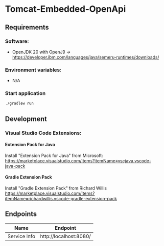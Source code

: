 # Tomcat-Embedded-OpenApi

## Requirements <a name="Requirements"></a>
### Software: <a name="Software"></a>
- OpenJDK 20 with OpenJ9 -> https://developer.ibm.com/languages/java/semeru-runtimes/downloads/

### Environment variables: <a name="EnvironmentVariables"></a>
- N/A


### Start application <a name="StartApplication"></a>
```bash
./gradlew run
```

## Development <a name="development"></a>
### Visual Studio Code Extensions: <a name="vscode-extensions"></a>
#### Extension Pack for Java

Install "Extension Pack for Java" from Microsoft: https://marketplace.visualstudio.com/items?itemName=vscjava.vscode-java-pack

#### Gradle Extension Pack

Install "Gradle Extension Pack" from Richard Willis https://marketplace.visualstudio.com/items?itemName=richardwillis.vscode-gradle-extension-pack


## Endpoints

| Name                 | Endpoint                                                             |
| -------------------- | -------------------------------------------------------------------- |
| Service Info         | http://localhost:8080/                                               |
